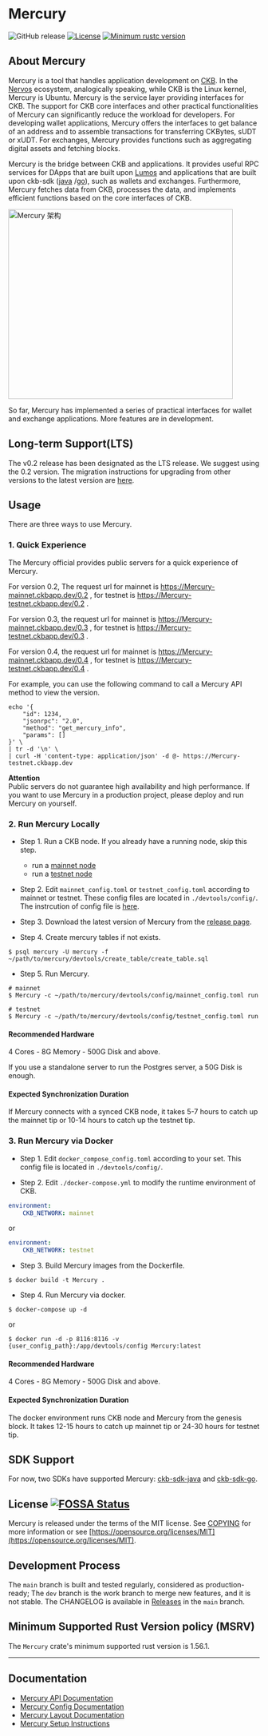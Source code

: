 # Mercury

![GitHub release](https://img.shields.io/github/v/release/nervosnetwork/mercury)
[![License](https://img.shields.io/badge/license-MIT-green.svg)](LICENSE.md)
[![Minimum rustc version](https://img.shields.io/badge/rustc-1.56.1+-informational.svg)](https://github.com/nervosnetwork/mercury/blob/main/rust-toolchain)

## About Mercury

Mercury is a tool that handles application development on [CKB](https://github.com/nervosnetwork/ckb).
In the [Nervos](https://www.nervos.org/) ecosystem, analogically speaking, while CKB is the Linux kernel, Mercury is Ubuntu.
Mercury is the service layer providing interfaces for CKB.
The support for CKB core interfaces and other practical functionalities of Mercury can significantly reduce the workload for developers.
For developing wallet applications, Mercury offers the interfaces to get balance of an address and to assemble transactions for transferring CKBytes, sUDT or xUDT.
For exchanges, Mercury provides functions such as aggregating digital assets and fetching blocks.

Mercury is the bridge between CKB and applications. 
It provides useful RPC services for DApps that are built upon [Lumos](https://github.com/nervosnetwork/lumos) and applications that are built upon ckb-sdk ([java](https://github.com/nervosnetwork/ckb-sdk-java) /[go](https://github.com/nervosnetwork/ckb-sdk-go)), such as wallets and exchanges.
Furthermore, Mercury fetches data from CKB, processes the data, and implements efficient functions based on the core interfaces of CKB.

<img src="https://user-images.githubusercontent.com/32355308/141873786-5ac316b8-c2cc-461b-b8f6-025d025037ba.png" width="450" height="380" alt="Mercury 架构"/>

So far, Mercury has implemented a series of practical interfaces for wallet and exchange applications. More features are in development.

## Long-term Support(LTS)

The v0.2 release has been designated as the LTS release. We suggest using the 0.2 version. The migration instructions for upgrading from other versions to the latest version are [here](docs/migration.md).

## Usage

There are three ways to use Mercury.

### 1. Quick Experience

The Mercury official provides public servers for a quick experience of Mercury.

For version 0.2, The request url for mainnet is https://Mercury-mainnet.ckbapp.dev/0.2 , for testnet is https://Mercury-testnet.ckbapp.dev/0.2 .

For version 0.3, the request url for mainnet is https://Mercury-mainnet.ckbapp.dev/0.3 , for testnet is https://Mercury-testnet.ckbapp.dev/0.3 .

For version 0.4, the request url for mainnet is https://Mercury-mainnet.ckbapp.dev/0.4 , for testnet is https://Mercury-testnet.ckbapp.dev/0.4 .

For example, you can use the following command to call a Mercury API method to view the version.

```shell
echo '{
    "id": 1234,
    "jsonrpc": "2.0",
    "method": "get_mercury_info",
    "params": []
}' \
| tr -d '\n' \
| curl -H 'content-type: application/json' -d @- https://Mercury-testnet.ckbapp.dev
```

**Attention**  
Public servers do not guarantee high availability and high performance. 
If you want to use Mercury in a production project, please deploy and run Mercury on yourself.

### 2. Run Mercury Locally

- Step 1. Run a CKB node. If you already have a running node, skip this step.
  - run a [mainnet node](https://docs.nervos.org/docs/basics/guides/mainnet)
  - run a [testnet node](https://docs.nervos.org/docs/basics/guides/testnet)

- Step 2. Edit `mainnet_config.toml` or `testnet_config.toml` according to mainnet or testnet. These config files are located in `./devtools/config/`. The instrcution of config file is [here](docs/config.md).

- Step 3. Download the latest version of Mercury from the [release page](https://github.com/nervosnetwork/Mercury/releases).

- Step 4. Create mercury tables if not exists.

```shell
$ psql mercury -U mercury -f ~/path/to/mercury/devtools/create_table/create_table.sql
```

- Step 5. Run Mercury.

```shell
# mainnet
$ Mercury -c ~/path/to/mercury/devtools/config/mainnet_config.toml run

# testnet
$ Mercury -c ~/path/to/mercury/devtools/config/testnet_config.toml run
```

#### Recommended Hardware

4 Cores - 8G Memory - 500G Disk and above.

If you use a standalone server to run the Postgres server, a 50G Disk is enough.

#### Expected Synchronization Duration

If Mercury connects with a synced CKB node, it takes 5-7 hours to catch up the mainnet tip or 10-14 hours to catch up the testnet tip.

### 3. Run Mercury via Docker

- Step 1. Edit `docker_compose_config.toml` according to your set. This config file is located in `./devtools/config/`.

- Step 2. Edit `./docker-compose.yml` to modify the runtime environment of CKB.

```yml
environment:
    CKB_NETWORK: mainnet
```

or

```yml
environment:
    CKB_NETWORK: testnet
```

- Step 3. Build Mercury images from the Dockerfile.

```shell
$ docker build -t Mercury .
```

- Step 4. Run Mercury via docker.

```shell
$ docker-compose up -d
```

or

```shell
$ docker run -d -p 8116:8116 -v {user_config_path}:/app/devtools/config Mercury:latest
```

#### Recommended Hardware

4 Cores - 8G Memory - 500G Disk and above.

#### Expected Synchronization Duration

The docker environment runs CKB node and Mercury from the genesis block. It takes 12-15 hours to catch up mainnet tip or 24-30 hours for testnet tip.

## SDK Support

For now, two SDKs have supported Mercury: [ckb-sdk-java](https://github.com/nervosnetwork/ckb-sdk-java) and [ckb-sdk-go](https://github.com/nervosnetwork/ckb-sdk-go).

## License [![FOSSA Status](https://app.fossa.io/api/projects/git%2Bgithub.com%2Fnervosnetwork%2Fckb.svg?type=shield)](https://app.fossa.io/projects/git%2Bgithub.com%2Fnervosnetwork%2Fckb?ref=badge_shield)

Mercury is released under the terms of the MIT license. See [COPYING](COPYING) for more information or see [https://opensource.org/licenses/MIT](https://opensource.org/licenses/MIT).

## Development Process

The `main` branch is built and tested regularly, considered as production-ready; The `dev` branch is the work branch to merge new features, and it is not stable. The CHANGELOG is available in [Releases](https://github.com/nervosnetwork/Mercury/releases) in the `main` branch.

## Minimum Supported Rust Version policy (MSRV)

The `Mercury` crate's minimum supported rust version is 1.56.1.

---

## Documentation

- [Mercury API Documentation](core/rpc/README.md)
- [Mercury Config Documentation](docs/config.md)
- [Mercury Layout Documentation](docs/layout.md)
- [Mercury Setup Instructions](docs/setup.md)
